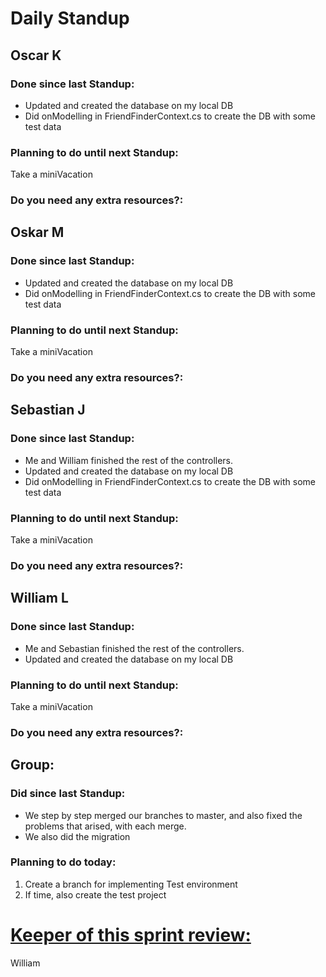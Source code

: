 # Daily Standup

## Oscar K

### Done since last Standup:

- Updated and created the database on my local DB
- Did onModelling in FriendFinderContext.cs to create the DB with some test data

### Planning to do until next Standup:

Take a miniVacation 

### Do you need any extra resources?:



## Oskar M

### Done since last Standup:

- Updated and created the database on my local DB
- Did onModelling in FriendFinderContext.cs to create the DB with some test data

### Planning to do until next Standup:

Take a miniVacation 

### Do you need any extra resources?:



## Sebastian J

### Done since last Standup:

- Me and William finished the rest of the controllers.
- Updated and created the database on my local DB
- Did onModelling in FriendFinderContext.cs to create the DB with some test data

### Planning to do until next Standup:

Take a miniVacation 

### Do you need any extra resources?:



## William L

### Done since last Standup:

- Me and Sebastian finished the rest of the controllers.
- Updated and created the database on my local DB

### Planning to do until next Standup:

Take a miniVacation 

### Do you need any extra resources?:



## Group:

### Did since last  Standup:

- We step by step merged our branches to master, and also fixed the problems that arised, with each merge.
- We also did the migration

### Planning to do today:

1. Create a branch for implementing Test environment
2. If time, also create the test project

# **<u>Keeper of this sprint review:</u>**

William

